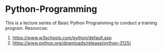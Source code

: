 # Python-Programming
This is a lecture series of Basic Python Programming to conduct a training program.
Resourcse:
1. https://www.w3schools.com/python/default.asp
2. https://www.python.org/downloads/release/python-3125/
